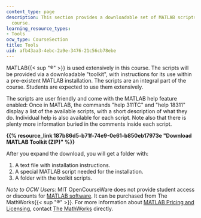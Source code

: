 ```yaml
---
content_type: page
description: This section provides a downloadable set of MATLAB scripts used for the
  course.
learning_resource_types:
- Tools
ocw_type: CourseSection
title: Tools
uid: afb43aa3-4ebc-2a9e-3476-21c56cb78ebe
---
```


MATLAB{{< sup "®" >}} is used extensively in this course. The scripts will be provided via a downloadable "toolkit", with instructions for its use within a pre-existent MATLAB installation. The scripts are an integral part of the course. Students are expected to use them extensively.

The scripts are user friendly and come with the MATLAB help feature enabled: Once in MATLAB, the commands "help 311TC" and "help 18311" display a list of the available scripts, with a short description of what they do. Individual help is also available for each script. Note also that there is plenty more information buried in the comments inside each script.

**{{% resource_link 187b86d5-b71f-74e9-0e61-b850eb17973e "Download MATLAB Toolkit (ZIP)" %}}**

After you expand the download, you will get a folder with:

1.  A text file with installation instructions.
2.  A special MATLAB script needed for the installation.
3.  A folder with the toolkit scripts.

_Note to OCW Users:_ MIT OpenCourseWare does not provide student access or discounts for [MATLAB software](http://www.mathworks.com/products/matlab/). It can be purchased from The MathWorks{{< sup "®" >}}. For more information about [MATLAB Pricing and Licensing](http://www.mathworks.com/products/matlab/pricing_licensing.html?s_iid=ML2012_pricing_a#commercial_use), contact [The MathWorks](http://www.mathworks.com/index.html) directly.